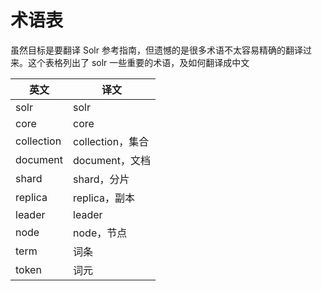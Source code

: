 # 术语表

虽然目标是要翻译 Solr 参考指南，但遗憾的是很多术语不太容易精确的翻译过来。这个表格列出了 solr 一些重要的术语，及如何翻译成中文

| 英文 | 译文 |
| -- | -- |
| solr | solr |
| core | core |
| collection | collection，集合 |
| document | document，文档 |
| shard | shard，分片 |
| replica | replica，副本 |
| leader | leader |
| node | node，节点 |
| term | 词条 |
| token | 词元 |
